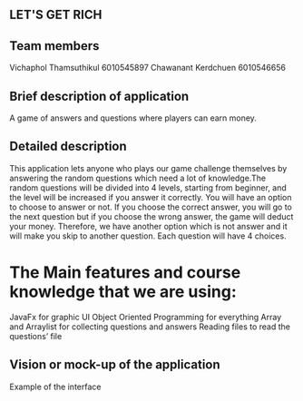 ## LET'S GET RICH

## Team members
Vichaphol Thamsuthikul	6010545897
Chawanant Kerdchuen	6010546656
## Brief description of application
A game of answers and questions where players can earn money.
## Detailed description
This application lets anyone who plays our game challenge themselves by answering the random questions which need a lot of knowledge.The random questions will be divided into 4 levels, starting from beginner, and the level will be increased if you answer it correctly. You will have an option to choose to answer or not. If you choose the correct answer, you will go to the next question but if you choose the wrong answer, the game will deduct your money. Therefore, we have another option which is not answer and it will make you skip to another question. Each question will have 4 choices.
# The Main features and course knowledge that we are using:
JavaFx for graphic UI
Object Oriented Programming for everything
Array and Arraylist for collecting questions and answers
Reading files to read the questions’ file
## Vision or mock-up of the application
Example of the interface




